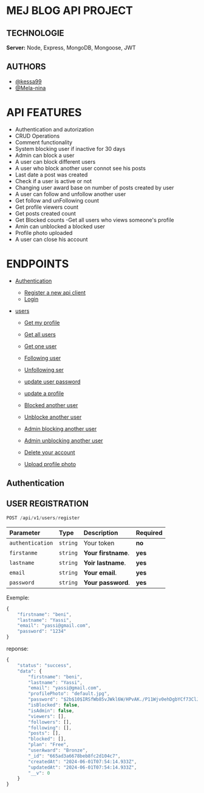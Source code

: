# MEJ BLOG API PROJECT
## TECHNOLOGIE
__Server:__ Node, Express, MongoDB, Mongoose, JWT

## AUTHORS
- [@kessa99](https://github.com/kessa99)
- [@Mela-nina](htts://github.com/Mela-nina)

# API FEATURES
- Authentication and autorization
- CRUD Operations
- Comment functionality
- System blocking user if inactive for 30 days
- Admin can block a user
- A user can block different users
- A user who block another user connot see his posts
- Last date a post was created
- Check if a user is active or not
- Changing user award base on number of posts created by user
- A user can follow and unfollow another user
- Get follow and unFollowing count
- Get profile viewers count
- Get posts created count
- Get Blocked counts
-Get all users who views someone's profile
- Amin can unblocked a blocked user
- Profile photo uploaded
- A user can close his account

# ENDPOINTS

- [Authentication](#authentication)
  - [Register a new api client](https://github.com/kessa99)
  - [Login](https://github.com/kessa99)

- [users](https://github.com/kessa99)
  - [Get my profile](https://github.com/kessa99)
  - [Get all users](https://github.com/kessa99)
  - [Get one user](https://github.com/kessa99)
  - [Following user](https://github.com/kessa99)
  - [Unfollowing ser](https://github.com/kessa99)
  - [update user password](https://github.com/kessa99)
  - [update a profile](https://github.com/kessa99)
  - [Blocked another user](https://github.com/kessa99)

  - [Unblocke another user](https://github.com/kessa99)
  - [Admin blocking another user](https://github.com/kessa99)
  - [Admin unblocking another user](https://github.com/kessa99)
  - [Delete your account](https://github.com/kessa99)
  - [Upload profile photo](https://github.com/kessa99)

## Authentication

## USER REGISTRATION

```javascript
POST /api/v1/users/register
```

| Parameter                  | Type                      | Description                | Required                  |
| :------------------------- | :-------------------------| :------------------------- | :-------------------------|
| `authentication`           | `string`                  | Your token                 |  **no**                   |
| `firstanme`           | `string`                  | **Your firstname**. |  **yes**                       |
| `lastname`           | `string`                  | **Yoir lastname**. |  **yes**                       |
| `email`           | `string`                  | **Your email**. |  **yes**                       |
| `password`           | `string`                  | **Your password**. |  **yes**                       |

Exemple:
```javascript
{
	"firstname": "beni",
	"lastname": "Yassi",
	"email": "yassi@gmail.com",
	"password": "1234"
}
```

reponse:
```javascript
{
	"status": "success",
	"data": {
		"firstname": "beni",
		"lastname": "Yassi",
		"email": "yassi@gmail.com",
		"profilePhoto": "default.jpg",
		"password": "$2b$10$IRSfWb85vJWkl6W/HPvAK./P11Wjv0ehDgbYCf73ClJhE/yDjC0jO",
		"isBlocked": false,
		"isAdmin": false,
		"viewers": [],
		"followers": [],
		"following": [],
		"posts": [],
		"blocked": [],
		"plan": "Free",
		"userAward": "Bronze",
		"_id": "665ad3a6678beb8fc2d104c7",
		"createdAt": "2024-06-01T07:54:14.933Z",
		"updatedAt": "2024-06-01T07:54:14.933Z",
		"__v": 0
	}
}
```
